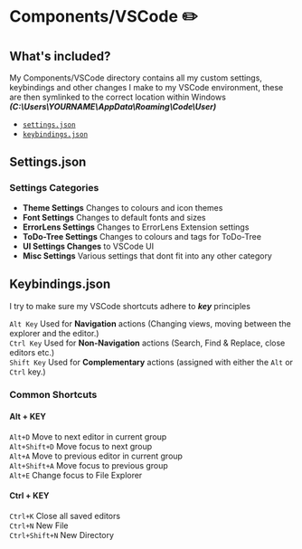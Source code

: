 # Components/VSCode ✏️

## What's included?
My Components/VSCode directory contains all my custom settings, keybindings and other changes I make to my VSCode environment, these are then symlinked to the correct location within Windows
***(C:\Users\YOURNAME\AppData\Roaming\Code\User)***

* [`settings.json`](settings.json)
* [`keybindings.json`](keybindings.json)

## Settings.json

### Settings Categories

+ **Theme Settings** Changes to colours and icon themes
+ **Font Settings** Changes to default fonts and sizes
+ **ErrorLens Settings** Changes to ErrorLens Extension settings
+ **ToDo-Tree Settings** Changes to colours and tags for ToDo-Tree
+ **UI Settings Changes** to VSCode UI
+ **Misc Settings** Various settings that dont fit into any other category

## Keybindings.json

I try to make sure my VSCode shortcuts adhere to ***key*** principles

`Alt Key` Used for **Navigation** actions (Changing views, moving between the explorer and the editor.)\
`Ctrl Key` Used for **Non-Navigation** actions (Search, Find & Replace, close editors etc.)\
`Shift Key` Used for **Complementary** actions (assigned with either the `Alt` or `Ctrl` key.)

### Common Shortcuts

#### Alt + KEY

`Alt+D` Move to next editor in current group\
`Alt+Shift+D` Move focus to next group\
`Alt+A` Move to previous editor in current group\
`Alt+Shift+A` Move focus to previous group\
`Alt+E` Change focus to File Explorer

#### Ctrl + KEY

`Ctrl+K` Close all saved editors\
`Ctrl+N` New File\
`Ctrl+Shift+N` New Directory
